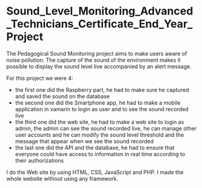 # Sound_Level_Monitoring_Advanced_Technicians_Certificate_End_Year_Project

The Pedagogical Sound Monitoring project aims to make users aware of noise pollution. The capture of the sound of the environment makes it possible to display the sound level live accompanied by an alert message.

For this project we were 4:
 - the first one did the Raspberry part, he had to make sure he captured and saved the sound on the database
 - the second one did the Smartphone app, he had to make a mobile application in xamarin to login as user and to see the sound recorded live
 - the third one did the web site, he had to make a web site to login as admin, the admin can see the sound recorded live, he can manage other user accounts and he can modify the sound level threshold and the message that appear when we see the sound recorded
 - the last one did the API and the database, he had to ensure that everyone could have access to information in real time according to their authorizations
 
 I do the Web site by using HTML, CSS, JavaScript and PHP. I made the whole website without using any framework.

